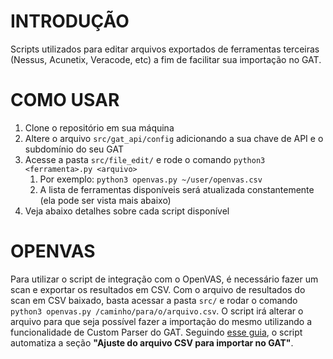 # INTRODUÇÃO
Scripts utilizados para editar arquivos exportados de ferramentas terceiras (Nessus, Acunetix, Veracode, etc) a fim de facilitar sua importação no GAT.

# COMO USAR
1. Clone o repositório em sua máquina
2. Altere o arquivo ```src/gat_api/config``` adicionando a sua chave de API e o subdomínio do seu GAT
3. Acesse a pasta ```src/file_edit/``` e rode o comando ```python3 <ferramenta>.py <arquivo>```
   1. Por exemplo: ```python3 openvas.py ~/user/openvas.csv```
   2. A lista de ferramentas disponíveis será atualizada constantemente (ela pode ser vista mais abaixo)
4. Veja abaixo detalhes sobre cada script disponível


# OPENVAS
Para utilizar o script de integração com o OpenVAS, é necessário fazer um scan e exportar os resultados em CSV.
Com o arquivo de resultados do scan em CSV baixado, basta acessar a pasta ```src/``` e rodar o comando ```python3 openvas.py /caminho/para/o/arquivo.csv```.
O script irá alterar o arquivo para que seja possível fazer a importação do mesmo utilizando a funcionalidade de Custom Parser do GAT.
Seguindo [esse guia](https://helpgat.zendesk.com/hc/pt/articles/360045826014-Como-configurar-e-usar-o-OpenVAS-junto-com-o-GAT), o script automatiza a seção **"Ajuste do arquivo CSV para importar no GAT"**.